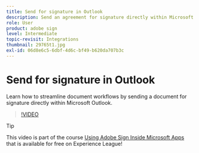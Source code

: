 ```yaml
---
title: Send for signature in Outlook
description: Send an agreement for signature directly within Microsoft Outlook
role: User
product: adobe sign
level: Intermediate
topic-revisit: Integrations
thumbnail: 29765t1.jpg
exl-id: 06d8e6c5-6dbf-4d6c-bf49-b620da707b3c
---
```

# Send for signature in Outlook

Learn how to streamline document workflows by sending a document for signature directly within Microsoft Outlook.

>[!VIDEO](https://video.tv.adobe.com/v/29765t1?hidetitle=true)

>[!TIP]
>
>This video is part of the course [Using Adobe Sign Inside Microsoft Apps](https://experienceleague.adobe.com/?recommended=Sign-U-1-2020.2) that is available for free on Experience League!
